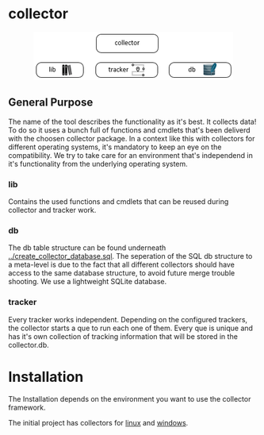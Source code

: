 <!DOCTYPE html>
<html>
<head>
</head>
<body>

# collector


<p align="center">
  <img src="meta-schema.png" alt="collector-meta-schema">
</p>


## General Purpose

The name of the tool describes the functionality as it's best. It collects data!
To do so it uses a bunch full of functions and cmdlets that's been deliverd with the choosen collector package. In a context like this with collectors for different operating systems, it's mandatory to keep an eye on the compatibility. We try to take care for an environment that's independend in it's functionality from the underlying operating system.

### lib
Contains the used functions and cmdlets that can be reused during collector and tracker work.

### db 
The db table structure can be found underneath
<a href="https://github.com/binbash23/netracker/blob/master/collector/create_collector_database.sql" title="../create_collector_database.sql">../create_collector_database.sql</a>. The seperation of the SQL db structure to a meta-level is due to the fact that all different collectors should have access to the same database structure, to avoid future merge trouble shooting. We use a lightweight SQLite database.

### tracker 
Every tracker works independent. Depending on the configured trackers, the collector starts a que to run each one of them. Every que is unique and has it's own collection of tracking information that will be stored in the collector.db.




# Installation

The Installation depends on the environment you want to use the collector framework. 

The initial project has collectors for <a href="https://github.com/binbash23/netracker/tree/master/collector/linux" title="linux">linux</a> and <a href="https://github.com/binbash23/netracker/tree/master/collector/win" title="windows">windows</a>.


</body>
</html>
